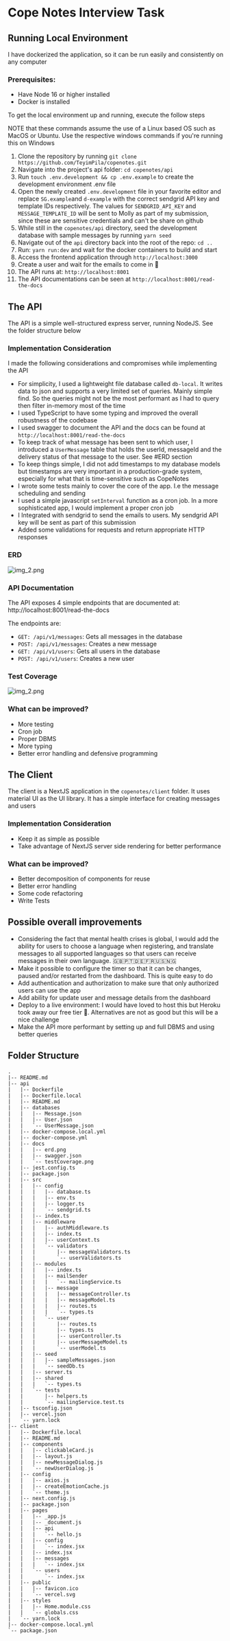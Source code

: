 # Cope Notes Interview Task

## Running Local Environment
I have dockerized the application, so it can be run easily and consistently on any computer

### Prerequisites:
- Have Node 16 or higher installed
- Docker is installed

To get the local environment up and running, execute the follow steps

NOTE that these commands assume the use of a Linux based OS such as MacOS or Ubuntu. Use the respective windows commands if you're running this on Windows
1. Clone the repository by running `git clone https://github.com/TeyimPila/copenotes.git`
2. Navigate into the project's api folder: `cd copenotes/api`
3. Run `touch .env.development && cp .env.example` to create the development environment .env file
4. Open the newly created `.env.development` file in your favorite editor and replace `SG.example`and `d-example` with the correct sendgrid API key and template IDs respectively. The values for `SENDGRID_API_KEY` and `MESSAGE_TEMPLATE_ID` will be sent to Molly as part of my submission, since these are sensitive credentials and can't be share on github
6. While still in the `copenotes/api` directory, seed the development database with sample messages by running `yarn seed`
8. Navigate out of the `api` directory back into the root of the repo: `cd ..`
9. Run: `yarn run:dev` and wait for the docker containers to build and start
10. Access the frontend application through `http://localhost:3000`
11. Create a user and wait for the emails to come in 🙂
12. The API runs at: `http://localhost:8001`
13. The API documentations can be seen at `http://localhost:8001/read-the-docs`

## The API
The API is a simple well-structured express server, running NodeJS. See the folder structure below
### Implementation Consideration
I made the following considerations and compromises while implementing the API
- For simplicity, I used a lightweight file database called `db-local`. It writes data to json and supports a very limited set of queries. Mainly simple find. So the queries might not be the most performant as I had to query then filter in-memory most of the time
- I used TypeScript to have some typing and improved the overall robustness of the codebase
- I used swagger to document the API and the docs can be found at `http://localhost:8001/read-the-docs`
- To keep track of what message has been sent to which user, I introduced a `UserMessage` table that holds the userId, messageId and the delivery status of that message to the user. See #ERD section
- To keep things simple, I did not add timestamps to my database models but timestamps are very important in a production-grade system, especially for what that is time-sensitive such as CopeNotes
- I wrote some tests mainly to cover the core of the app. I.e the message scheduling and sending
- I used a simple javascript `setInterval` function as a cron job. In a more sophisticated app, I would implement a proper cron job
- I Integrated with sendgrid to send the emails to users. My sendgrid API key will be sent as part of this submission
- Added some validations for requests and return appropriate HTTP responses

### ERD
![img_2.png](api/docs/erd.png)

### API Documentation
The API exposes 4 simple endpoints that are documented at: http://localhost:8001/read-the-docs

The endpoints are:

- `GET: /api/v1/messages`: Gets all messages in the database
- `POST: /api/v1/messages`: Creates a new message
- `GET: /api/v1/users`: Gets all users in the database
- `POST: /api/v1/users`: Creates a new user

### Test Coverage
![img_2.png](api/docs/testCoverage.png)

### What can be improved?
- More testing
- Cron job
- Proper DBMS
- More typing
- Better error handling and defensive programming

## The Client
The client is a NextJS application in the `copenotes/client` folder. It uses material UI as the UI library. It has a simple interface for creating messages and users

### Implementation Consideration
- Keep it as simple as possible
- Take advantage of NextJS server side rendering for better performance

### What can be improved?
- Better decomposition of components for reuse
- Better error handling
- Some code refactoring
- Write Tests

## Possible overall improvements
- Considering the fact that mental health crises is global, I would add the ability for users to choose a language when registering, and translate messages to all supported languages so that users can receive messages in their own language. 🇬🇧🇵🇹🇩🇪🇫🇷🇺🇸🇳🇬
- Make it possible to configure the timer so that it can be changes, paused and/or restarted from the dashboard. This is quite easy to do
- Add authentication and authorization to make sure that only authorized users can use the app
- Add ability for update user and message details from the dashboard
- Deploy to a live environment: I would have loved to host this but Heroku took away our free tier 🥲. Alternatives are not as good but this will be a nice challenge
- Make the API more performant by setting up and full DBMS and using better queries

## Folder Structure
```text
.
|-- README.md
|-- api
|   |-- Dockerfile
|   |-- Dockerfile.local
|   |-- README.md
|   |-- databases
|   |   |-- Message.json
|   |   |-- User.json
|   |   `-- UserMessage.json
|   |-- docker-compose.local.yml
|   |-- docker-compose.yml
|   |-- docs
|   |   |-- erd.png
|   |   |-- swagger.json
|   |   `-- testCoverage.png
|   |-- jest.config.ts
|   |-- package.json
|   |-- src
|   |   |-- config
|   |   |   |-- database.ts
|   |   |   |-- env.ts
|   |   |   |-- logger.ts
|   |   |   `-- sendgrid.ts
|   |   |-- index.ts
|   |   |-- middleware
|   |   |   |-- authMiddleware.ts
|   |   |   |-- index.ts
|   |   |   |-- userContext.ts
|   |   |   `-- validators
|   |   |       |-- messageValidators.ts
|   |   |       `-- userValidators.ts
|   |   |-- modules
|   |   |   |-- index.ts
|   |   |   |-- mailSender
|   |   |   |   `-- mailingService.ts
|   |   |   |-- message
|   |   |   |   |-- messageController.ts
|   |   |   |   |-- messageModel.ts
|   |   |   |   |-- routes.ts
|   |   |   |   `-- types.ts
|   |   |   `-- user
|   |   |       |-- routes.ts
|   |   |       |-- types.ts
|   |   |       |-- userController.ts
|   |   |       |-- userMessageModel.ts
|   |   |       `-- userModel.ts
|   |   |-- seed
|   |   |   |-- sampleMessages.json
|   |   |   `-- seedDb.ts
|   |   |-- server.ts
|   |   |-- shared
|   |   |   `-- types.ts
|   |   `-- tests
|   |       |-- helpers.ts
|   |       `-- mailingService.test.ts
|   |-- tsconfig.json
|   |-- vercel.json
|   `-- yarn.lock
|-- client
|   |-- Dockerfile.local
|   |-- README.md
|   |-- components
|   |   |-- clickableCard.js
|   |   |-- layout.js
|   |   |-- newMessageDialog.js
|   |   `-- newUserDialog.js
|   |-- config
|   |   |-- axios.js
|   |   |-- createEmotionCache.js
|   |   `-- theme.js
|   |-- next.config.js
|   |-- package.json
|   |-- pages
|   |   |-- _app.js
|   |   |-- _document.js
|   |   |-- api
|   |   |   `-- hello.js
|   |   |-- config
|   |   |   `-- index.jsx
|   |   |-- index.jsx
|   |   |-- messages
|   |   |   `-- index.jsx
|   |   `-- users
|   |       `-- index.jsx
|   |-- public
|   |   |-- favicon.ico
|   |   `-- vercel.svg
|   |-- styles
|   |   |-- Home.module.css
|   |   `-- globals.css
|   `-- yarn.lock
|-- docker-compose.local.yml
`-- package.json

```